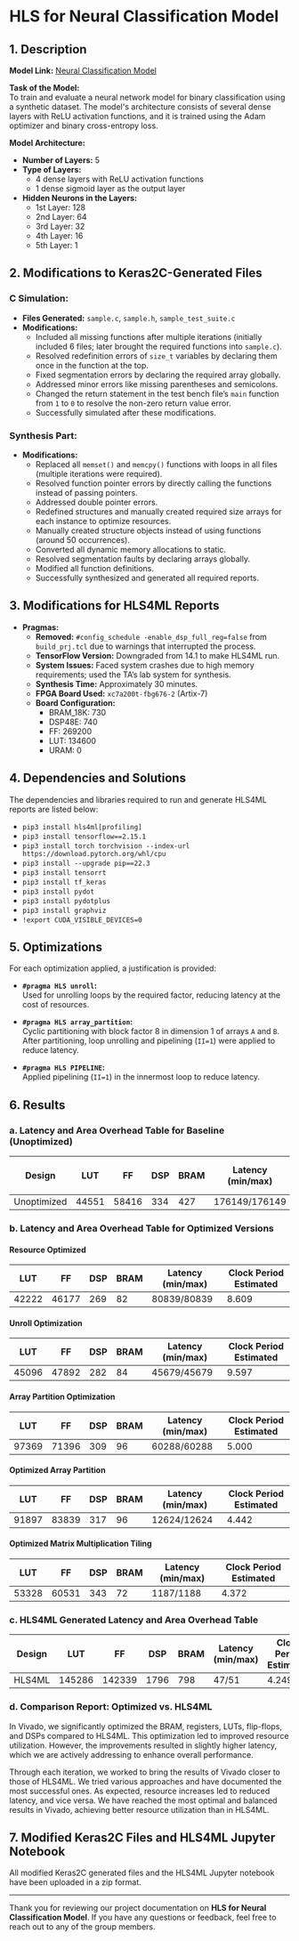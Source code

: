 # HLS for Neural Classification Model

## 1. Description

**Model Link:** [Neural Classification Model](https://drive.google.com/file/d/1gCzSk0O1OdZAo-VBt-kccDNIh_j1A0xZ/view?usp=drivesdk)

**Task of the Model:**  
To train and evaluate a neural network model for binary classification using a synthetic dataset. The model's architecture consists of several dense layers with ReLU activation functions, and it is trained using the Adam optimizer and binary cross-entropy loss.

**Model Architecture:**
- **Number of Layers:** 5
- **Type of Layers:** 
  - 4 dense layers with ReLU activation functions
  - 1 dense sigmoid layer as the output layer
- **Hidden Neurons in the Layers:**
  - 1st Layer: 128
  - 2nd Layer: 64
  - 3rd Layer: 32
  - 4th Layer: 16
  - 5th Layer: 1

## 2. Modifications to Keras2C-Generated Files

### C Simulation:
- **Files Generated:** `sample.c`, `sample.h`, `sample_test_suite.c`
- **Modifications:**
  - Included all missing functions after multiple iterations (initially included 6 files; later brought the required functions into `sample.c`).
  - Resolved redefinition errors of `size_t` variables by declaring them once in the function at the top.
  - Fixed segmentation errors by declaring the required array globally.
  - Addressed minor errors like missing parentheses and semicolons.
  - Changed the return statement in the test bench file’s `main` function from `1` to `0` to resolve the non-zero return value error.
  - Successfully simulated after these modifications.

### Synthesis Part:
- **Modifications:**
  - Replaced all `memset()` and `memcpy()` functions with loops in all files (multiple iterations were required).
  - Resolved function pointer errors by directly calling the functions instead of passing pointers.
  - Addressed double pointer errors.
  - Redefined structures and manually created required size arrays for each instance to optimize resources.
  - Manually created structure objects instead of using functions (around 50 occurrences).
  - Converted all dynamic memory allocations to static.
  - Resolved segmentation faults by declaring arrays globally.
  - Modified all function definitions.
  - Successfully synthesized and generated all required reports.

## 3. Modifications for HLS4ML Reports

- **Pragmas:**
  - **Removed:** `#config_schedule -enable_dsp_full_reg=false` from `build_prj.tcl` due to warnings that interrupted the process.
  - **TensorFlow Version:** Downgraded from 14.1 to make HLS4ML run.
  - **System Issues:** Faced system crashes due to high memory requirements; used the TA’s lab system for synthesis.
  - **Synthesis Time:** Approximately 30 minutes.
  - **FPGA Board Used:** `xc7a200t-fbg676-2` (Artix-7)
  - **Board Configuration:**
    - BRAM_18K: 730
    - DSP48E: 740
    - FF: 269200
    - LUT: 134600
    - URAM: 0

## 4. Dependencies and Solutions

The dependencies and libraries required to run and generate HLS4ML reports are listed below:

- `pip3 install hls4ml[profiling]`
- `pip3 install tensorflow==2.15.1`
- `pip3 install torch torchvision --index-url https://download.pytorch.org/whl/cpu`
- `pip3 install --upgrade pip==22.3`
- `pip3 install tensorrt`
- `pip3 install tf_keras`
- `pip3 install pydot`
- `pip3 install pydotplus`
- `pip3 install graphviz`
- `!export CUDA_VISIBLE_DEVICES=0`

## 5. Optimizations

For each optimization applied, a justification is provided:

- **`#pragma HLS unroll`:**  
  Used for unrolling loops by the required factor, reducing latency at the cost of resources.
  
- **`#pragma HLS array_partition`:**  
  Cyclic partitioning with block factor 8 in dimension 1 of arrays `A` and `B`. After partitioning, loop unrolling and pipelining (`II=1`) were applied to reduce latency.
  
- **`#pragma HLS PIPELINE`:**  
  Applied pipelining (`II=1`) in the innermost loop to reduce latency.

## 6. Results

### a. Latency and Area Overhead Table for Baseline (Unoptimized)

| Design          | LUT   | FF    | DSP | BRAM | Latency (min/max) | Clock Period Estimated |
|-----------------|-------|-------|-----|------|-------------------|------------------------|
| Unoptimized     | 44551 | 58416 | 334 | 427  | 176149/176149     | 4.348                  |

### b. Latency and Area Overhead Table for Optimized Versions

#### Resource Optimized
| LUT   | FF    | DSP | BRAM | Latency (min/max) | Clock Period Estimated |
|-------|-------|-----|------|-------------------|------------------------|
| 42222 | 46177 | 269 | 82   | 80839/80839       | 8.609                  |

#### Unroll Optimization
| LUT   | FF    | DSP | BRAM | Latency (min/max) | Clock Period Estimated |
|-------|-------|-----|------|-------------------|------------------------|
| 45096 | 47892 | 282 | 84   | 45679/45679       | 9.597                  |

#### Array Partition Optimization
| LUT    | FF    | DSP | BRAM | Latency (min/max) | Clock Period Estimated |
|--------|-------|-----|------|-------------------|------------------------|
| 97369  | 71396 | 309 | 96   | 60288/60288       | 5.000                  |

#### Optimized Array Partition
| LUT    | FF    | DSP | BRAM | Latency (min/max) | Clock Period Estimated |
|--------|-------|-----|------|-------------------|------------------------|
| 91897  | 83839 | 317 | 96   | 12624/12624       | 4.442                  |

#### Optimized Matrix Multiplication Tiling
| LUT    | FF    | DSP | BRAM | Latency (min/max) | Clock Period Estimated |
|--------|-------|-----|------|-------------------|------------------------|
| 53328  | 60531 | 343 | 72   | 1187/1188         | 4.372                  |

### c. HLS4ML Generated Latency and Area Overhead Table

| Design | LUT    | FF     | DSP  | BRAM | Latency (min/max) | Clock Period Estimated |
|--------|--------|--------|------|------|-------------------|------------------------|
| HLS4ML | 145286 | 142339 | 1796 | 798  | 47/51             | 4.249                  |

### d. Comparison Report: Optimized vs. HLS4ML

In Vivado, we significantly optimized the BRAM, registers, LUTs, flip-flops, and DSPs compared to HLS4ML. This optimization led to improved resource utilization. However, the improvements resulted in slightly higher latency, which we are actively addressing to enhance overall performance.

Through each iteration, we worked to bring the results of Vivado closer to those of HLS4ML. We tried various approaches and have documented the most successful ones. As expected, resource increases led to reduced latency, and vice versa. We have reached the most optimal and balanced results in Vivado, achieving better resource utilization than in HLS4ML.

## 7. Modified Keras2C Files and HLS4ML Jupyter Notebook

All modified Keras2C generated files and the HLS4ML Jupyter notebook have been uploaded in a zip format.

---

Thank you for reviewing our project documentation on **HLS for Neural Classification Model**. If you have any questions or feedback, feel free to reach out to any of the group members.
